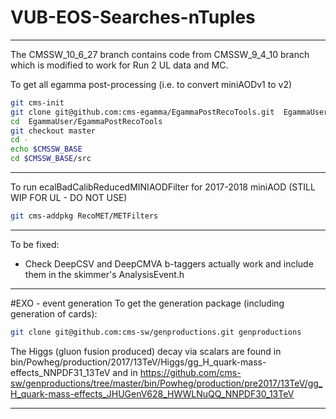 VUB-EOS-Searches-nTuples
==============
***

The CMSSW_10_6_27 branch contains code from CMSSW_9_4_10 branch which is modified to work for Run 2 UL data and MC. 

To get all egamma post-processing (i.e. to convert miniAODv1 to v2)
```bash
git cms-init
git clone git@github.com:cms-egamma/EgammaPostRecoTools.git  EgammaUser/EgammaPostRecoTools
cd  EgammaUser/EgammaPostRecoTools
git checkout master
cd -
echo $CMSSW_BASE
cd $CMSSW_BASE/src
```

***
To run ecalBadCalibReducedMINIAODFilter for 2017-2018 miniAOD (STILL WIP FOR UL - DO NOT USE)
```bash
git cms-addpkg RecoMET/METFilters
```
***

To be fixed:

- Check DeepCSV and DeepCMVA b-taggers actually work and include them in the skimmer's AnalysisEvent.h

***

#EXO - event generation
To get the generation package (including generation of cards):
```bash
git clone git@github.com:cms-sw/genproductions.git genproductions
```

The Higgs (gluon fusion produced) decay via scalars are found in bin/Powheg/production/2017/13TeV/Higgs/gg_H_quark-mass-effects_NNPDF31_13TeV and in
https://github.com/cms-sw/genproductions/tree/master/bin/Powheg/production/pre2017/13TeV/gg_H_quark-mass-effects_JHUGenV628_HWWLNuQQ_NNPDF30_13TeV

---

